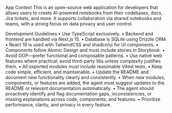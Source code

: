 App Context
This is an open-source web application for developers that allows users to create AI-powered notebooks from their codebases, docs, Jira tickets, and more. It supports collaboration via shared notebooks and teams, with a strong focus on data privacy and user control.

Development Guidelines
	•	Use TypeScript exclusively.
	•	Backend and frontend are handled via Next.js 15.
	•	Database is SQLite using Drizzle ORM.
	•	React 19 is used with TailwindCSS and shadcn/ui for UI components.
	•	Components follow Atomic Design and must include stories in Storybook.
	•	Avoid OOP—prefer functional and composable patterns.
	•	Use native web features where practical; avoid third-party libs unless complexity justifies them.
	•	All exported modules must include reasonable Vitest tests.
	•	Keep code simple, efficient, and maintainable.
	•	Update the README and document new functionality clearly and consistently.
	•	When new modules, components, or features are added, the agent must suggest updates to the README or relevant documentation automatically.
	•	The agent should proactively identify and flag documentation gaps, inconsistencies, or missing explanations across code, components, and features.
	•	Prioritize performance, clarity, and privacy in every feature.

